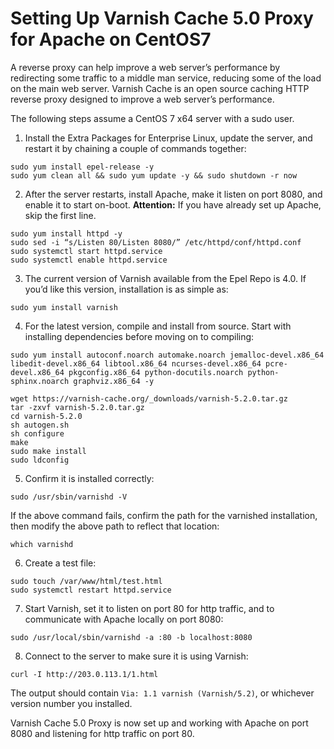 # Setting Up Varnish Cache 5.0 Proxy for Apache on CentOS7 
A reverse proxy can help improve a web server’s performance by redirecting some traffic to a middle man service, reducing some of the load on the main web server. Varnish Cache is an open source caching HTTP reverse proxy designed to improve a web server’s performance. 

The following steps assume a CentOS 7 x64 server with a sudo user. 
1. Install the Extra Packages for Enterprise Linux, update the server, and restart it by chaining a couple of commands together:
```
sudo yum install epel-release -y
sudo yum clean all && sudo yum update -y && sudo shutdown -r now
```
2. After the server restarts, install Apache, make it listen on port 8080, and enable it to start on-boot. 
**Attention:** If you have already set up Apache, skip the first line.
```
sudo yum install httpd -y
sudo sed -i “s/Listen 80/Listen 8080/” /etc/httpd/conf/httpd.conf
sudo systemctl start httpd.service
sudo systemctl enable httpd.service
```
3. The current version of Varnish available from the Epel Repo is 4.0. If you’d like this version, installation is as simple as:
```
sudo yum install varnish
```
4. For the latest version, compile and install from source. Start with installing dependencies before moving on to compiling:
```
sudo yum install autoconf.noarch automake.noarch jemalloc-devel.x86_64 libedit-devel.x86_64 libtool.x86_64 ncurses-devel.x86_64 pcre-devel.x86_64 pkgconfig.x86_64 python-docutils.noarch python-sphinx.noarch graphviz.x86_64 -y
```
```
wget https://varnish-cache.org/_downloads/varnish-5.2.0.tar.gz
tar -zxvf varnish-5.2.0.tar.gz
cd varnish-5.2.0
sh autogen.sh
sh configure
make
sudo make install
sudo ldconfig
```
5. Confirm it is installed correctly:
```
sudo /usr/sbin/varnishd -V
```
   If the above command fails, confirm the path for the varnished installation, then modify the above path to reflect that location:
```
which varnishd
```
6. Create a test file:
```
sudo touch /var/www/html/test.html
sudo systemctl restart httpd.service
```
7. Start Varnish, set it to listen on port 80 for http traffic, and to communicate with Apache locally on port 8080:
```
sudo /usr/local/sbin/varnishd -a :80 -b localhost:8080
```
8. Connect to the server to make sure it is using Varnish:
```
curl -I http://203.0.113.1/1.html
```
   The output should contain `Via: 1.1 varnish (Varnish/5.2)`, or whichever version number you installed. 
   
Varnish Cache 5.0 Proxy is now set up and working with Apache on port 8080 and listening for http traffic on port 80. 
